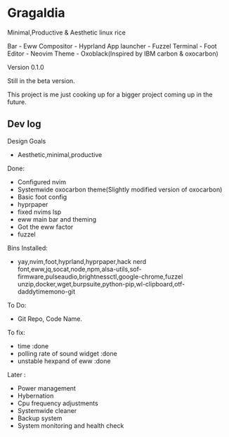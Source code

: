 # Gragaldia

Minimal,Productive & Aesthetic linux rice

Bar - Eww
Compositor - Hyprland
App launcher - Fuzzel
Terminal - Foot
Editor - Neovim
Theme - Oxoblack(Inspired by IBM carbon & oxocarbon)

Version 0.1.0

Still in the beta version.

This project is me just cooking up for a bigger project coming up in the future.

## Dev log

Design Goals
+ Aesthetic,minimal,productive

Done:
+ Configured nvim
+ Systemwide oxocarbon theme(Slightly modified version of oxocarbon)
+ Basic foot config
+ hyprpaper
+ fixed nvims lsp
+ eww main bar and theming
+ Got the eww factor
+ fuzzel

Bins Installed:
+ yay,nvim,foot,hyprland,hyprpaper,hack nerd font,eww,jq,socat,node,npm,alsa-utils,sof-firmware,pulseaudio,brightnessctl,google-chrome,fuzzel
  unzip,docker,wget,burpsuite,python-pip,wl-clipboard,otf-daddytimemono-git

To Do:
- Git Repo, Code Name. 

To fix:
- time :done
- polling rate of sound widget :done
- unstable hexpand of eww :done


Later :
- Power management
- Hybernation
- Cpu frequency adjustments
- Systemwide cleaner
- Backup system
- System monitoring and health check
